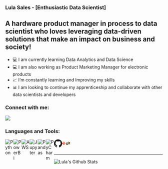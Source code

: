<!--
**Lulasales/lulasales** is a ✨ _special_ ✨ repository because its `README.md` (this file) appears on your GitHub profile.

Here are some ideas to get you started:

- 🔭 I’m currently working on ...
- 🌱 I’m currently learning ...
- 👯 I’m looking to collaborate on ...
- 🤔 I’m looking for help with ...
- 💬 Ask me about ...
- 📫 How to reach me: ...
- 😄 Pronouns: ...
- ⚡ Fun fact: ...
-->

### Lula Sales - [Enthusiastic Data Scientist]

## A hardware product manager in process to data scientist who loves leveraging data-driven solutions that make an impact on business and society!

- 💻 I am currently learning Data Analytics and Data Science
- 💻 I am also working as Product Marketing Manager for electronic products
- 📈 I’m constantly learning and Improving my skills
- 📊 I am looking to continue my apprenticeship and collaborate with other data scientists and developers 

### Connect with me:

[<img align="left"  width="22px" src="https://cdn.jsdelivr.net/npm/simple-icons@3.4.0/icons/linkedin.svg" />](https://www.linkedin.com/in/lulasales/)




<br />

### Languages and Tools:

<img align="left" alt="Python" width="26px" src="https://cdn.jsdelivr.net/npm/simple-icons@3.4.0/icons/python.svg" />

<img align="left" alt="PowerBi" width="26px" src="https://cdn.jsdelivr.net/npm/simple-icons@3.4.0/icons/powerbi.svg" />

<img align="left" alt="AWS" width="26px" src="https://cdn.jsdelivr.net/npm/simple-icons@3.4.0/icons/amazonaws.svg" />

<img align="left" alt="Jupyter" width="26px" src="https://cdn.jsdelivr.net/npm/simple-icons@3.4.0/icons/jupyter.svg" />

<img align="left" alt="Pandas" width="26px" src="https://cdn.jsdelivr.net/npm/simple-icons@3.4.0/icons/pandas.svg" />

<img align="left" alt="PyCharm" width="26px" src="https://cdn.jsdelivr.net/npm/simple-icons@3.4.0/icons/pycharm.svg" />

<img align="left" alt="GitHub" width="26px" src="https://raw.githubusercontent.com/github/explore/78df643247d429f6cc873026c0622819ad797942/topics/github/github.png" />

<img align="left" alt="Git" width="26px" src="https://raw.githubusercontent.com/github/explore/80688e429a7d4ef2fca1e82350fe8e3517d3494d/topics/git/git.png" />

<br />
<br />


---

<img align="left" alt="Lula's Github Stats" src="https://github-readme-stats.vercel.app/api?username=lulasales&show_icons=true&hide_border=true" />

[LinkedIn]: https://www.linkedin.com/in/lulasales/
[Gmail]: mailto:lulasalesp@gmail.com
